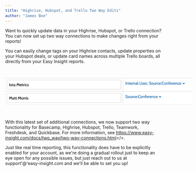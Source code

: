 ```yaml
---
title: "Highrise, Hubspot, and Trello Two Way Edits"
author: "James Boe"
---
```


Want to quickly update data in your Highrise, Hubspot, or Trello connection? You can now set up two way connections to make changes right from your reports!<!--more-->

You can easily change tags on your Highrise contacts, update properties on your Hubspot deals, or update card names across multiple Trello boards, all directly from your Easy Insight reports.

<img style="max-width:600px;margin-top:30px;margin-bottom:30px" src="/images/sample_two_way_tags.png" alt="Sample Two Way Tags" class="img img-responsive"/>

With this latest set of additional connections, we now support two way functionality for Basecamp, Highrise, Hubspot, Trello, Teamwork, Freshdesk, and Quickbase. For more information, see <a href="https://www.easy-insight.com/docs/two_way/two-way-connections.html">https://www.easy-insight.com/docs/two_way/two-way-connections.html</>.

Just like real time reporting, this functionality does have to be explicitly enabled for your account, as we're doing a gradual rollout just to keep an eye open for any possible issues, but just reach out to us at support'@'easy-insight.com and we'll be able to set you up!